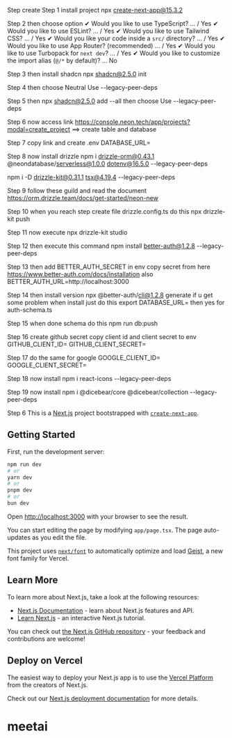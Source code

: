 Step create
Step 1 install project
npx create-next-app@15.3.2

Step 2 then choose option
✔ Would you like to use TypeScript? … / Yes
✔ Would you like to use ESLint? … / Yes
✔ Would you like to use Tailwind CSS? … / Yes
✔ Would you like your code inside a `src/` directory? … / Yes
✔ Would you like to use App Router? (recommended) … / Yes
✔ Would you like to use Turbopack for `next dev`? … / Yes
✔ Would you like to customize the import alias (`@/*` by default)? … No

Step 3 then install shadcn
npx shadcn@2.5.0 init

Step 4 then choose
Neutral
Use --legacy-peer-deps

Step 5 then
npx shadcn@2.5.0 add --all
then choose
Use --legacy-peer-deps

Step 6 now access link
https://console.neon.tech/app/projects?modal=create_project
==> create table and database

Step 7 copy link and create .env
DATABASE_URL=<pass your link connect db>

Step 8 now install drizzle
npm i drizzle-orm@0.43.1 @neondatabase/serverless@1.0.0 dotenv@16.5.0 --legacy-peer-deps

npm i -D drizzle-kit@0.31.1 tsx@4.19.4 --legacy-peer-deps

Step 9 follow these guild and read the document
https://orm.drizzle.team/docs/get-started/neon-new

Step 10 when you reach step create file drizzle.config.ts
do this
npx drizzle-kit push

Step 11 now execute
npx drizzle-kit studio

Step 12 then execute this command
npm install better-auth@1.2.8 --legacy-peer-deps

Step 13 then add
BETTER_AUTH_SECRET in env
copy secret from here
https://www.better-auth.com/docs/installation
also
BETTER_AUTH_URL=http://localhost:3000

Step 14 then install version
npx @better-auth/cli@1.2.8 generate
if u get some problem when install just do this
export DATABASE_URL=<your actual url>
then yes for auth-schema.ts

Step 15 when done schema
do this
npm run db:push

Step 16 create github secret
copy client id and client secret to env
GITHUB_CLIENT_ID=<client id>
GITHUB_CLIENT_SECRET=<client secret>

Step 17 do the same for google
GOOGLE_CLIENT_ID=
GOOGLE_CLIENT_SECRET=

Step 18 now install
npm i react-icons --legacy-peer-deps

Step 19 now install 
npm i @dicebear/core @dicebear/collection --legacy-peer-deps

Step 6
This is a [Next.js](https://nextjs.org) project bootstrapped with [`create-next-app`](https://nextjs.org/docs/app/api-reference/cli/create-next-app).

## Getting Started

First, run the development server:

```bash
npm run dev
# or
yarn dev
# or
pnpm dev
# or
bun dev
```

Open [http://localhost:3000](http://localhost:3000) with your browser to see the result.

You can start editing the page by modifying `app/page.tsx`. The page auto-updates as you edit the file.

This project uses [`next/font`](https://nextjs.org/docs/app/building-your-application/optimizing/fonts) to automatically optimize and load [Geist](https://vercel.com/font), a new font family for Vercel.

## Learn More

To learn more about Next.js, take a look at the following resources:

- [Next.js Documentation](https://nextjs.org/docs) - learn about Next.js features and API.
- [Learn Next.js](https://nextjs.org/learn) - an interactive Next.js tutorial.

You can check out [the Next.js GitHub repository](https://github.com/vercel/next.js) - your feedback and contributions are welcome!

## Deploy on Vercel

The easiest way to deploy your Next.js app is to use the [Vercel Platform](https://vercel.com/new?utm_medium=default-template&filter=next.js&utm_source=create-next-app&utm_campaign=create-next-app-readme) from the creators of Next.js.

Check out our [Next.js deployment documentation](https://nextjs.org/docs/app/building-your-application/deploying) for more details.

# meetai
